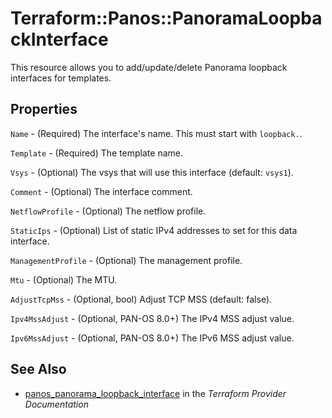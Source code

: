 # Terraform::Panos::PanoramaLoopbackInterface

This resource allows you to add/update/delete Panorama loopback interfaces
for templates.

## Properties

`Name` - (Required) The interface's name.  This must start with `loopback.`.

`Template` - (Required) The template name.

`Vsys` - (Optional) The vsys that will use this interface (default: `vsys1`).

`Comment` - (Optional) The interface comment.

`NetflowProfile` - (Optional) The netflow profile.

`StaticIps` - (Optional) List of static IPv4 addresses to set for this data interface.

`ManagementProfile` - (Optional) The management profile.

`Mtu` - (Optional) The MTU.

`AdjustTcpMss` - (Optional, bool) Adjust TCP MSS (default: false).

`Ipv4MssAdjust` - (Optional, PAN-OS 8.0+) The IPv4 MSS adjust value.

`Ipv6MssAdjust` - (Optional, PAN-OS 8.0+) The IPv6 MSS adjust value.


## See Also

* [panos_panorama_loopback_interface](https://www.terraform.io/docs/providers/panos/r/panorama_loopback_interface.html) in the _Terraform Provider Documentation_
